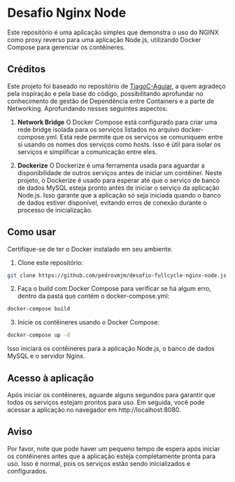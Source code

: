 # Desafio Nginx Node

Este repositório é uma aplicação simples que demonstra o uso do NGINX como proxy reverso para uma aplicação Node.js, utilizando Docker Compose para gerenciar os contêineres.

## Créditos

Este projeto foi baseado no repositório de [TiagoC-Aguiar](https://github.com/TiagoC-Aguiar/desafio-nginx-node), a quem agradeço pela inspiração e pela base do código, possibilitando aprofundar no conhecimento de gestão de Dependência entre Containers e a parte de Networking. Aprofundando nesses seguintes aspectos:

1. **Network Bridge**
O Docker Compose está configurado para criar uma rede bridge isolada para os serviços listados no arquivo docker-compose.yml. Esta rede permite que os serviços se comuniquem entre si usando os nomes dos serviços como hosts. Isso é útil para isolar os serviços e simplificar a comunicação entre eles.

2. **Dockerize**
O Dockerize é uma ferramenta usada para aguardar a disponibilidade de outros serviços antes de iniciar um contêiner. Neste projeto, o Dockerize é usado para esperar até que o serviço de banco de dados MySQL esteja pronto antes de iniciar o serviço da aplicação Node.js. Isso garante que a aplicação só seja iniciada quando o banco de dados estiver disponível, evitando erros de conexão durante o processo de inicialização.

## Como usar

Certifique-se de ter o Docker instalado em seu ambiente.

1. Clone este repositório:

```bash
git clone https://github.com/pedrovmjm/desafio-fullcycle-nginx-node.js.git
```

2. Faça o build com Docker Compose para verificar se há algum erro, dentro da pasta que contém o docker-compose.yml:

```bash
docker-compose build
```

3. Inicie os contêineres usando o Docker Compose:

```bash
docker-compose up -d
```

Isso iniciará os contêineres para a aplicação Node.js, o banco de dados MySQL e o servidor Nginx.

## Acesso à aplicação

Após iniciar os contêineres, aguarde alguns segundos para garantir que todos os serviços estejam prontos para uso. Em seguida, você pode acessar a aplicação no navegador em http://localhost:8080.

## Aviso

Por favor, note que pode haver um pequeno tempo de espera após iniciar os contêineres antes que a aplicação esteja completamente pronta para uso. Isso é normal, pois os serviços estão sendo inicializados e configurados.